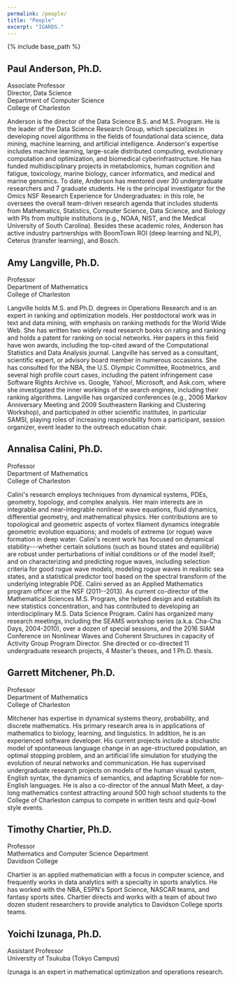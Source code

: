 ```yaml
---
permalink: /people/
title: "People"
excerpt: "IGARDS."
---
```


{% include base_path %}

## Paul Anderson, Ph.D.
Associate Professor<br>
Director, Data Science<br>
Department of Computer Science<br>
College of Charleston

<div class="small">
Anderson is the director of the Data Science B.S. and M.S. Program. He is the leader of the Data Science Research Group, which specializes in developing novel algorithms in the fields of foundational data science, data mining, machine learning, and artificial intelligence. Anderson's expertise includes machine learning, large-scale distributed computing, evolutionary computation and optimization, and biomedical cyberinfrastructure. He has funded multidisciplinary projects in metabolomics, human cognition and fatigue, toxicology, marine biology, cancer informatics, and medical and marine genomics. To date, Anderson has mentored over 30 undergraduate researchers and 7 graduate students. He is the principal investigator for the Omics NSF Research Experience for Undergraduates: in this role, he oversees the overall team-driven research agenda that includes students from Mathematics, Statistics, Computer Science, Data Science, and Biology with PIs from multiple institutions (e.g., NOAA, NIST, and the Medical University of South Carolina). Besides these academic roles, Anderson has active industry partnerships with BoomTown ROI (deep learning and NLP), Ceterus (transfer learning), and Bosch.
</div>

## Amy Langville, Ph.D.
Professor<br>
Department of Mathematics<br>
College of Charleston

<div class="small">
Langville holds M.S. and Ph.D. degrees in Operations Research and is an expert in ranking and optimization models. Her postdoctoral work was in text and data mining, with emphasis on ranking methods for the World Wide Web. She has written two widely read research books on rating and ranking and holds a patent for ranking on social networks. Her papers in this field have won awards, including the top-cited award of the Computational Statistics and Data Analysis journal.
Langville has served as a consultant, scientific expert, or advisory board member in numerous occasions. She has consulted for the NBA, the U.S. Olympic Committee, Rootmetrics, and several high profile court cases, including the patent infringement case Software Rights Archive vs. Google, Yahoo!, Microsoft, and Ask.com, where she investigated the inner workings of the search engines, including their ranking algorithms. Langville has organized conferences (e.g., 2006 Markov Anniversary Meeting and 2009 Southeastern Ranking and Clustering Workshop), and participated in other scientific institutes, in particular SAMSI, playing roles of increasing responsibility from a participant, session organizer, event leader to the outreach education chair.
</div>

## Annalisa Calini, Ph.D.
Professor<br>
Department of Mathematics<br>
College of Charleston

<div class="small">
Calini's research employs techniques from dynamical systems, PDEs, geometry, topology, and complex analysis. Her main interests are in integrable and near-integrable nonlinear wave equations, fluid dynamics, differential geometry, and mathematical physics. Her contributions are to topological and geometric aspects of vortex filament dynamics integrable geometric evolution equations; and models of extreme (or rogue) wave formation in deep water. Calini's recent work has focused on dynamical stability---whether certain solutions (such as bound states and equilibria) are robust under perturbations of initial conditions or of the model itself; and on characterizing and predicting rogue waves, including selection criteria for good rogue wave models, modeling rogue waves in realistic sea states, and a statistical predictor tool based on the spectral transform of the underlying integrable PDE. Calini served as an Applied Mathematics program officer at the NSF (2011--2013). As current co-director of the Mathematical Sciences M.S. Program, she helped design and establish its new statistics concentration, and has contributed to developing an interdisciplinary M.S. Data Science Program. Calini has organized many research meetings, including the SEAMS workshop series (a.k.a. Cha-Cha Days, 2004-2010), over a dozen of special sessions, and the 2016 SIAM Conference on Nonlinear Waves and Coherent Structures in capacity of Activity Group Program Director. She directed or co-directed 11 undergraduate research projects, 4 Master's theses, and 1 Ph.D. thesis.
</div>

## Garrett Mitchener, Ph.D.
Professor<br>
Department of Mathematics<br>
College of Charleston

<div class="small">
Mitchener has expertise in dynamical systems theory, probability, and discrete mathematics. His primary research area is in applications of mathematics to biology, learning, and linguistics. In addition, he is an experienced software developer. His current projects include a stochastic model of spontaneous language change in an age-structured population, an optimal stopping problem, and an artificial life simulation for studying the evolution of neural networks and communication. He has supervised undergraduate research projects on models of the human visual system, English syntax, the dynamics of semantics, and adapting Scrabble for non-English languages. He is also a co-director of the annual Math Meet, a day-long mathematics contest attracting around 500 high school students to the College of Charleston campus to compete in written tests and quiz-bowl style events. 
</div>

## Timothy Chartier, Ph.D.
Professor<br>
Mathematics and Computer Science Department<br>
Davidson College

<div class="small">
Chartier is an applied mathematician with a focus in computer science, and frequently works in data analytics with a specialty in sports analytics. He has worked with the NBA, ESPN's Sport Science, NASCAR teams, and fantasy sports sites. Chartier directs and works with a team of about two dozen student researchers to provide analytics to Davidson College sports teams.
</div>

## Yoichi Izunaga, Ph.D.
Assistant Professor<br>
University of Tsukuba (Tokyo Campus)

<div class="small">
Izunaga is an expert in mathematical optimization and operations research.
</div>